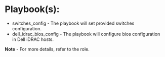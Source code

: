 # Playbook(s):

* switches_config - The playbook will set provided switches configuration.
* dell_idrac_bios_config - The playbook will configure bios configuration in Dell iDRAC hosts.

**Note** - For more details, refer to the role.
